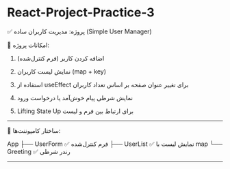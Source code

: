 # React-Project-Practice-3
✅ پروژه: مدیریت کاربران ساده (Simple User Manager)

📌 امکانات پروژه:

1. اضافه کردن کاربر (فرم کنترل‌شده)


2. نمایش لیست کاربران (map + key)


3. استفاده از useEffect برای تغییر عنوان صفحه بر اساس تعداد کاربران


4. نمایش شرطی پیام خوش‌آمد یا درخواست ورود


5. Lifting State Up برای ارتباط بین فرم و لیست




---

🧩 ساختار کامپوننت‌ها:

App
├── UserForm      ✅ فرم کنترل‌شده
├── UserList      ✅ نمایش لیست با map
└── Greeting      ✅ رندر شرطی


---
